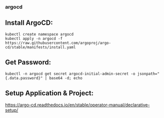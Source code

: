 ### argocd

## Install ArgoCD:  <br />
  ```kubectl create namespace argocd``` <br />
  ```kubectl apply -n argocd -f https://raw.githubusercontent.com/argoproj/argo-cd/stable/manifests/install.yaml```


## Get Password: <br />
  ```kubectl -n argocd get secret argocd-initial-admin-secret -o jsonpath="{.data.password}" | base64 -d; echo```

## Setup Application & Project: <br />
  https://argo-cd.readthedocs.io/en/stable/operator-manual/declarative-setup/

